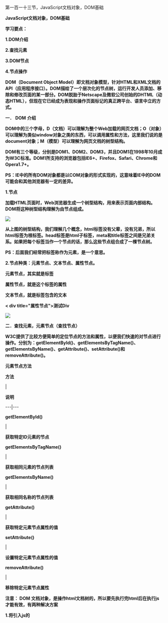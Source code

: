 第一百一十三节，JavaScript文档对象，DOM基础

**JavaScript文档对象，DOM基础**



**学习要点：**

**1.DOM介绍**

**2.查找元素**

**3.DOM节点**

**4.节点操作**



**DOM（Document Object
Model）即文档对象模型，针对HTML和XML文档的API（应用程序接口）。DOM描绘了一个层次化的节点树，运行开发人员添加、移除和修改页面的某一部分。DOM脱胎于Netscape及微软公司创始的DHTML（动态HTML），但现在它已经成为表现和操作页面标记的真正跨平台、语言中立的方式。**



**一．** **DOM** **介绍**

**DOM中的三个字母，D（文档）可以理解为整个Web加载的网页文档；O（对象）可以理解为类似window对象之类的东西，可以调用属性和方法，这里我们说的是document对象；M（模型）可以理解为网页文档的树型结构。**

**DOM有三个等级，分别是DOM1、DOM2、DOM3，并且DOM1在1998年10月成为W3C标准。DOM1所支持的浏览器包括IE6+、Firefox、Safari、Chrome和Opera1.7+。**

**PS：IE中的所有DOM对象都是以COM对象的形式实现的，这意味着IE中的DOM可能会和其他浏览器有一定的差异。**



**1.节点**

**加载HTML页面时，Web浏览器生成一个树型结构，用来表示页面内部结构。DOM将这种树型结构理解为由节点组成。**

**![](https://images2015.cnblogs.com/blog/955761/201611/955761-20161120124553982-835097192.png)**



**从上图的树型结构，我们理解几个概念，html标签没有父辈，没有兄弟，所以html标签为根标签。head标签是html子标签，meta和title标签之间是兄弟关系。如果把每个标签当作一个节点的话，那么这些节点组合成了一棵节点树。**

**PS：后面我们经常把标签称作为元素，是一个意思。**

**2.节点种类：元素节点、文本节点、属性节点。**

**元素节点，其实就是标签**

****属性节点，就是这个标签的属性****

******文本节点，就是标签包含的文本******

**< div title="属性节点">测试Div</div>**



![](https://images2015.cnblogs.com/blog/955761/201611/955761-20161120124856295-1429409381.png)

**二．查找元素，元素节点（查找节点）**

**W3C提供了比较方便简单的定位节点的方法和属性，以便我们快速的对节点进行操作。分别为：getElementById()、getElementsByTagName()、getElementsByName()、getAttribute()、setAttribute()和removeAttribute()。**



**元素节点方法**

**方法**

|

**说明**  
  
---|---  
  
**getElementById()**

|

**获取特定ID元素的节点**  
  
**getElementsByTagName()**

|

**获取相同元素的节点列表**  
  
**getElementsByName()**

|

**获取相同名称的节点列表**  
  
**getAttribute()**

|

**获取特定元素节点属性的值**  
  
**setAttribute()**

|

**设置特定元素节点属性的值**  
  
**removeAttribute()**

|

**移除特定元素节点属性**  
  
**注意： **DOM **文档对象，是操作html文档树的，所以要先执行完html后在执行js才能有效，有两种解决方案******

******1.将引入js的 <script>放到HTML最后面******

******2.使用window.onload事件，就是等待html执行完了在执行js代码******



**1.getElementById()方法，通过id获取对应的标签**

**getElementById()方法，接受一个参数：获取元素的ID值。如果找到相应的元素则返回该元素的HTMLDivElement对象，如果不存在，则返回null。**

    
    
    window.onload =  function(){ //window.onload事件，等待html执行完成后，执行匿名函数
        var asd = document.getElementById('box');            //获取id为box的元素节点
        alert(asd); //返回获取到的元素节点对象
    };

**PS：id表示一个元素节点的唯一性，不能同时给两个或以上的元素节点创建同一个命名的id。某些低版本的浏览器会无法识别getElementById()方法，比如IE5.0-，这时需要做一些判断，可以结合上章的浏览器检测来操作。**

**检测浏览器是否支持 **getElementById()方法****

    
    
     if (document.getElementById) {                //判断是否支持getElementById
    alert('当前浏览器支持getElementById');
    }

**元素节点属性**



**属性**

|

**说明**  
  
---|---  
  
**tagName**

|

**获取元素节点的标签名**  
  
**innerHTML**

|

**获取元素节点里的内容，非 W3C DOM规范**  
  


**tagName属性，元素节点对象属性，获取或设置元素节点的标签名**

    
    
    window.onload =  function(){ //window.onload事件，等待html执行完成后，执行匿名函数
        var asd = document.getElementById('box').tagName;    //getElementById元素节点对象属性，获取元素节点的标签名
        alert(asd); //返回获取元素节点的标签名
        //返回：DIV
    };

**innerHTML属性，元素节点对象属性，获取 **或设置** 元素节点里的内容，非W3C DOM规范**

    
    
    window.onload = function(){ //window.onload事件，等待html执行完成后，执行匿名函数
        var asd = document.getElementById('box').innerHTML;    //getElementById元素节点对象属性，获取元素节点里的内容，非W3C DOM规范
        alert(asd); //获取元素节点里的内容，非W3C DOM规范
        //测试Div
    };

**HTML 属性的属性**



**属性**

|

**说明**  
  
---|---  
  
**id**

|

**元素节点的 id名称**  
  
**title**

|

**元素节点的 title属性值**  
  
**style**

|

**CSS 内联样式属性值**  
  
**className**

|

**CSS 元素的类**  
  
**id，HTML属性的属性，获取或设置元素节点的id名称**

    
    
    window.onload =  function(){ //window.onload事件，等待html执行完成后，执行匿名函数
        var asd = document.getElementById('box').id;    //获取标签的id名称
        alert(asd); //元素节点的id名称
        //box
        var asd2 = document.getElementById('box').id = 'person';    //设置标签的id名称
        alert(asd2); //元素节点的id名称
    };

**title，HTML属性的属性，获取或设置元素节点的title属性值**

    
    
    window.onload =  function(){ //window.onload事件，等待html执行完成后，执行匿名函数
        var asd = document.getElementById('box').title;    //获取元素节点的title属性值
        alert(asd); //元素节点的title属性值
        //标题
        var asd2 = document.getElementById('box').title = '修改标题';    //设置元素节点的title属性值
        alert(asd2); //元素节点的title属性值
        //修改标题
    };

**style，HTML属性的属性，获取或设置CSS内联样式属性值  **

    
    
    window.onload = function(){ //window.onload事件，等待html执行完成后，执行匿名函数
        var asd = document.getElementById('box').style;    //获取CSSStyleDeclaration对象
        alert(asd); //获取CSSStyleDeclaration对象
        //[object CSS2Properties]
        var asd2 = document.getElementById('box').style.color;    //获取style对象中color的值
        alert(asd2); //获取style对象中color的值
        //rgb(245, 42, 45)
        var asd3 = document.getElementById('box').style.color = 'red';    //设置style对象中color的值
        alert(asd3);//获取style对象中color的值
    };

**className，HTML属性的属性，获取或设置CSS元素的类 **class属性值****

    
    
    window.onload =  function(){ //window.onload事件，等待html执行完成后，执行匿名函数
        var asd = document.getElementById('box').className;    //获取CSS元素的类class属性值
        alert(asd); //获取CSS元素的类class属性值
        //vdy
        var asd2 = document.getElementById('box').className = 'jhh'; //设置CSS元素的类class属性值
        alert(asd2); //获取CSS元素的类class属性值
        //jhh
    };

**获取自定义标签属性的值，非IE不支持【不推荐】**

    
    
    window.onload =  function(){ //window.onload事件，等待html执行完成后，执行匿名函数
        alert(document.getElementById('box').bbb);        //获取自定义属性的值，非IE不支持
    };



**2.getElementsByTagName()方法，通过标签名称获取对应的标签**

**getElementsByTagName()方法将返回一个对象数组HTMLCollection(NodeList)，这个数组保存着所有相同元素名的节点列表。有参参数是要获取的标签名称，参数*表示获取所有标签**

    
    
    window.onload =  function(){ //window.onload事件，等待html执行完成后，执行匿名函数
        var sdf = document.getElementsByTagName('*');            //获取所有元素
        alert(sdf);  //打印获取到的标签对象数组
        //[object HTMLCollection]
    };

**length，判断获取到的标签对象数组长度，就是有多少个标签**

    
    
    window.onload =  function(){ //window.onload事件，等待html执行完成后，执行匿名函数
        var sdf = document.getElementsByTagName('li').length;            //获取页面里的所有li标签，length判断长度
        alert(sdf);  //打印获取到的标签对象数组的长度
        //4，说明获取到4个标签
    };

**  利用数组索引下标，获取标签数组对象里指定的标签**

    
    
    window.onload = function(){ //window.onload事件，等待html执行完成后，执行匿名函数
        var sdf = document.getElementsByTagName('li')[0];    //利用数组索引下标，获取标签数组对象里指定的标签
        alert(sdf.tagName);  //打印获取到的所有li标签里的第一个标签名称
    };

**item()，获取标签数组对象里指定的下标的标签,参数下标数**

    
    
    window.onload =  function(){ //window.onload事件，等待html执行完成后，执行匿名函数
        var sdf = document.getElementsByTagName('li').item(0);    //item()，获取标签数组对象里指定的下标的标签,参数下标数
        alert(sdf.tagName);  //打印获取到的所有li标签里的第一个标签名称
    };

**  注意：getElementsByTagName()方法的其他属性与getElementById()方法相同**

**PS：不管是getElementById还是getElementsByTagName，在传递参数的时候，并不是所有浏览器都必须区分大小写，为了防止不必要的错误和麻烦，我们必须坚持养成区分大小写的习惯。**



**3.getElementsByName()方法，通过标签的name属性值获取节点，一般用于获取表单**

**getElementsByName()方法可以获取相同名称(name)的元素，返回一个对象数组HTMLCollection(NodeList)。参数
**name属性的值****

    
    
    window.onload =  function(){ //window.onload事件，等待html执行完成后，执行匿名函数
        var sdf = document.getElementsByName('bd');    //通过标签的name属性值获取节点
        alert(sdf);  //打印获取到的name值为bd标签返回数组
        //[object NodeList]
    };

**获取指定标签里的属性值**

    
    
    window.onload =  function(){ //window.onload事件，等待html执行完成后，执行匿名函数
        var sdf = document.getElementsByName('bd')[0];    //通过标签的name属性值获取节点,通过索引获取第一个标签
        alert(sdf.value);  //打印获取到的标签的value值
        //默认
    };

**  注意： **getElementsByName()** 方法的其他属性与getElementById()方法相同**

**PS：对于并不是HTML合法的属性，那么在JS获取的兼容性上也会存在差异，IE浏览器支持本身合法的name属性，而不合法的就会出现不兼容的问题。**



**4.getAttribute()方法，获取元素中某个属性的值，首先要获取到节点后，在用 **getAttribute()方法【不推荐】****

**getAttribute()方法将获取元素中某个属性的值。它和直接使用.属性获取属性值的方法有一定区别。参数要获取的属性名称**

    
    
    window.onload =  function(){ //window.onload事件，等待html执行完成后，执行匿名函数
        var sdf = document.getElementById('asd').getAttribute('style');    //先通过ID获取到标签节点，然后通过getAttribute()方法获取属性
        alert(sdf);  //打印获取到的标签属性值
        //color: #ff2217
    };
    
    
    document.getElementById('box').getAttribute('id');//获取元素的id值
    document.getElementById('box').id;            //获取元素的id值
    
    document.getElementById('box').getAttribute('mydiv');//获取元素的自定义属性值
    document.getElementById('box').mydiv        //获取元素的自定义属性值，非IE不支持
    
    document.getElementById('box').getAttribute('class');//获取元素的class值，IE不支持
    document.getElementById('box').getAttribute('className');//非IE不支持

**PS：HTML通用属性style和onclick，IE7更低的版本style返回一个对象，onclick返回一个函数式。虽然IE8已经修复这个bug，但为了更好的兼容，开发人员只有尽可能避免使用getAttribute()访问HTML属性了，或者碰到特殊的属性获取做特殊的兼容处理**



**5.setAttribute()方法，设置或者修改标签的属性和属性值，首先要获取到标签的节点在用 **setAttribute()方法****

**setAttribute()方法将设置元素中某个属性和值。它需要接受两个参数：属性名和值。如果属性本身已存在，那么就会被覆盖。**

    
    
    window.onload =  function(){ //window.onload事件，等待html执行完成后，执行匿名函数
        var sdf = document.getElementById('asd').setAttribute('style','color:red'); //给获取到的标签添加一个style
        //此时可以看到标签已经加上了属性，标签里的文字已经是红颜色了
        var sdf2 = document.getElementById('asd').setAttribute('style','color:#216CDE'); //给获取到的标签style属性修改值
        //此时可以看到标签的style属性值已经被修改了
    };

**PS：在IE7及更低的版本中，使用setAttribute()方法设置class和style属性是没有效果的，虽然IE8解决了这个bug，但还是不建议使用。**



**6.removeAttribute()方法，移除标签指定的属性， **首先要获取到标签的节点在用 **removeAttribute()******

**removeAttribute()可以移除HTML属性。参数要移除的属性名称**

    
    
    window.onload =  function(){ //window.onload事件，等待html执行完成后，执行匿名函数
        var sdf = document.getElementById('asd').setAttribute('style','color:red'); //给获取到的标签添加一个style
        //此时可以看到标签已经加上了属性，标签里的文字已经是红颜色了
        var sdf2 = document.getElementById('asd').removeAttribute('style'); //移除标签指定的属性
        //此时可以看到标签的style属性已经被移除了
    };

**PS：IE6及更低版本不支持removeAttribute()方法。**



**三．** **DOM** **节点属性（遍历节点）**

**1.node节点属性**

****node节点属性，只能获取当前节点的信息，并且要先获取到节点，在用属性， 下面 **childNodes属性有详细用到
**nodeName、nodeType和nodeValue。属性********

**节点可以分为元素节点、属性节点和文本节点，而这些节点又有三个非常有用的属性，分别为：nodeName、nodeType和nodeValue。**

**nodeName节点属性，获取或设置节点元素标签名称，和tagName等价，首先要获取到节点，在使用属性**

    
    
    window.onload =  function(){ //window.onload事件，等待html执行完成后，执行匿名函数
        var sdf = document.getElementById('asd').nodeName; //nodeName节点属性，获取节点元素标签名称，和tagName等价
        alert(sdf); //打印出节点的标签名称
        //DIV
    };

**nodeType节点属性，获取节点元素的类型值，元素节点返回1，属性节点返回2，文本节点返回3，首先要获取到节点，在使用属性**

    
    
    window.onload =  function(){ //window.onload事件，等待html执行完成后，执行匿名函数
        var sdf = document.getElementById('asd').nodeType; //nodeType节点属性，获取节点元素的类型值，元素节点返回1，属性节点返回2，文本节点返回3，首先要获取到节点，在使用属性
        alert(sdf); //节点元素的类型值
        //1,说明是元素节点
    };

**nodeValue节点属性，获取 **或设置** 文本节点的文本，元素节点null本身没有类容，首先要获取到节点，在使用属性**

    
    
    window.onload = function(){ //window.onload事件，等待html执行完成后，执行匿名函数
        var sdf = document.getElementById('asd').nodeValue; //nodeValue节点属性，获取节点类容，元素节点本身没有类容，首先要获取到节点，在使用属性
        alert(sdf); //节点类容
        //null,说明元素节点本身没有类容，因为node属性只能获取当前节点
    };



**2.层次节点属性**

**节点的层次结构可以划分为：父节点与子节点、兄弟节点这两种。当我们获取其中一个元素节点的时候，就可以使用层次节点属性来获取它相关层次的节点。**

**层次节点属性**

**属性**

|

**说明**  
  
---|---  
  
**childNodes**

|

**获取当前元素节点的所有子节点**  
  
**firstChild**

|

**获取当前元素节点的第一个子节点**  
  
**lastChild**

|

**获取当前元素节点的最后一个子节点**  
  
**ownerDocument**

|

**获取该节点的文档根节点，相当与document**  
  
**parentNode**

|

**获取当前节点的父节点**  
  
**previousSibling**

|

**获取当前节点的前一个同级节点**  
  
**nextSibling**

|

**获取当前节点的后一个同级节点**  
  
**attributes**

|

**获取当前元素节点的所有属性节点集合**  
  
**1.childNodes属性，获取元素和文本节点**

**childNodes属性可以获取某一个元素节点的所有子节点，这些子节点包含元素子节点和文本子节点。首先要获取到元素节点在使用属性，**
**返回包含子节点和文本节点的数组**

    
    
     //<div id="asd">测试<b>这一段</b>文本</div>  
      
    
    window.onload = function(){ //window.onload事件，等待html执行完成后，执行匿名函数
        var sdf = document.getElementById('asd').childNodes; //childNodes属性可以获取某一个元素节点的所有子节点，这些子节点包含元素子节点和文本子节点
        alert(sdf); //返回包含子节点和文本节点的数组
        //[object NodeList]
        alert(sdf.length) //查看数组长度
        //3，说明有3个包含子节点和文本节点
        alert(sdf[0]); //通过索引下标来获取第一个元素
        //[object Text]，第一个是文本节点
    };

**使用childNodes[n]返回子节点对象的时候，有可能返回的是元素子节点，比如
HTMLElement；也有可能返回的是文本子节点，比如Text。元素子节点可以使用nodeName或者tagName获取标签名称，而文本子节点可以使用nodeValue获取文本。**

    
    
     //<div id="asd">测试<b>这一段</b>文本</div>  
      
    
    window.onload = function(){ //window.onload事件，等待html执行完成后，执行匿名函数
        var sdf = document.getElementById('asd').childNodes; //childNodes属性可以获取某一个元素节点的所有子节点，这些子节点包含元素子节点和文本子节点
        alert(sdf); //返回包含子节点和文本节点的数组
    
        //通过循环加判断，得到包含子节点和文本节点数组里的子节点标签名称，和文本节点的文本类容
        for (var i = 0 ; i < sdf.length; i ++){  //根据数组的长度来循环次数
            if (sdf[i].nodeType == 1){  //通过数组下标得到节点元素，nodeType查看节点元素的类型值，
                //如果类型值返回1说明是元素节点，也就是标签
                alert('元素节点：' + sdf[i].nodeName);  //元素节点nodeName打印出标签名称
            }else if(sdf[i].nodeType == 3){  //通过数组下标得到节点元素，nodeType查看节点元素的类型值，
                //如果类型值返回3说明是文本节点，也就文本类容
                alert('文本节点：' + sdf[i].nodeValue);  //元素节点nodeName打印出标签名称
            }
    
        }
    
    };

****innerHTML和nodeValue两个区别****

**PS：在获取到文本节点的时候，是无法使用innerHTML这个属性输出文本内容的。这个非标准的属性必须在获取元素节点的时候，才能输出里面包含的文本。**

**PS：innerHTML和nodeValue第一个区别，就是取值的。那么第二个区别就是赋值的时候，nodeValue会把包含在文本里的HTML转义成特殊字符，从而达到形成单纯文本的效果。**

    
    
    box.childNodes[0].nodeValue = '<strong>abc</strong>'; //结果为：<strong>abc</strong>
        box.innerHTML = '<strong>abc</strong>';        //结果为：abc



**2.firstChild和lastChild属性**

**firstChild用于获取当前元素节点的第一个子节点，相当于childNodes[0]；**

    
    
     //<div id="asd">测试<b>这一段</b>文本</div>
    window.onload = function() { //window.onload事件，等待html执行完成后，执行匿名函数
        var sdf = document.getElementById('asd').firstChild; //firstChild用于获取当前元素节点的第一个子节点，相当于childNodes[0]；
        alert(sdf); //打印出第一个文本子节点的对象
        //[object Text]
        alert(sdf.nodeValue);//打印出第一个文本子节点的文本类容  
        //测试  
    
    };

**lastChild用于获取当前元素节点的最后一个子节点，**

    
    
     //<div id="asd">测试<b>这一段</b>文本</div>
    window.onload = function() { //window.onload事件，等待html执行完成后，执行匿名函数
        var sdf = document.getElementById('asd').lastChild; //lastChild用于获取当前元素节点的最后一个子节点，
        alert(sdf); //打印出最后一个文本子节点的对象
        //[object Text]
        alert(sdf.nodeValue);//打印出最后一个文本子节点的文本类容
        //文本
    };



**3.ownerDocument属性**

**ownerDocument属性返回该节点的文档对象根节点，返回的对象相当于document。**

    
    
     //<div id="asd">测试<b>这一段</b>文本</div>
    window.onload = function() { //window.onload事件，等待html执行完成后，执行匿名函数
        var sdf = document.getElementById('asd').ownerDocument; //ownerDocument属性返回该节点的文档对象根节点，返回的对象相当于document。
        alert(sdf); //打印文档对象根节点
        //[object HTMLDocument]
    };



**4.parentNode、previousSibling、nextSibling属性**

**parentNode属性返回该节点的父节点，**

    
    
     //<div id="asd">测试<b>这一段</b>文本</div>
    window.onload = function() { //window.onload事件，等待html执行完成后，执行匿名函数
        var sdf = document.getElementById('asd').parentNode; //parentNode属性返回该节点的父节点，
        alert(sdf); //打印该节点的父节点
        //[object HTMLBodyElement]
    };

**previousSibling属性返回该节点的前一个同级节点， **就是当前节点同级的上一个节点****

    
    
     //<div id="asd">测试<b>这一段</b>文本</div>
    window.onload = function() { //window.onload事件，等待html执行完成后，执行匿名函数
        var sdf = document.getElementById('asd').childNodes[2]; //获取当前节点里的第3个子节点包含文本节点
        alert(sdf); //打印当前节点
        //[object Text] 说明是文本节点
        alert(sdf.nodeValue); //打印当前文本节点的文本
        //文本
        alert(sdf.previousSibling); //previousSibling属性返回该节点的前一个同级节点，就是当前节点同级的上一个节点
        //[object HTMLElement] 说明是标签节点
        alert(sdf.previousSibling.nodeName); //打印当前节点的标签
        //B
    };

**nextSibling属性返回该节点的后一个同级节点。就是当前节点同级的下一个节点**

    
    
     //<div id="asd">测试<b>这一段</b>文本</div>
    window.onload = function() { //window.onload事件，等待html执行完成后，执行匿名函数
        var sdf = document.getElementById('asd').childNodes[0]; //获取当前节点里的第一个子节点包含文本节点
        alert(sdf); //打印第一个子节点，是一个文本节点，就是（测试）
        //[object Text]
        alert(sdf.nextSibling); //nextSibling属性返回该节点的后一个同级节点。就是当前节点同级的下一个节点
        //[object HTMLElement] //说明是一个元素节点
        alert(sdf.nextSibling.nodeName);//获取当前节点的标签名称
        //b ,就是b标签
        
    };



**5.attributes属性，获取元素标签属性节点**

**attributes属性返回该节点的属性节点集合。首先获取到元素节点后在用这个属性**

    
    
     //<div id="asd" title="标题" style="color: #ff2217">测试这一段文本</div>
    window.onload = function() { //window.onload事件，等待html执行完成后，执行匿名函数
        var sdf = document.getElementById('asd').attributes; //attributes属性返回该节点的属性节点集合。首先获取到元素节点后在用这个属性
        alert(sdf); //打印当前标签节点的标签属性集合
    };

**length查看当前标签节点的标签属性集合长度**

    
    
     //<div id="asd" title="标题" style="color: #ff2217">测试这一段文本</div>
    window.onload = function() { //window.onload事件，等待html执行完成后，执行匿名函数
        var sdf = document.getElementById('asd').attributes; //attributes属性返回该节点的属性节点集合。首先获取到元素节点后在用这个属性
        alert(sdf); //打印当前标签节点的标签属性集合
        alert(sdf.length); //length查看当前标签节点的标签属性集合长度
        //3,说明当前标签有3个标签属性
    };

**通过索引来获取标签节点的标签属性集合里的指定标签属性对象**

    
    
    window.onload =  function() { //window.onload事件，等待html执行完成后，执行匿名函数
        var sdf = document.getElementById('asd').attributes; //attributes属性返回该节点的属性节点集合。首先获取到元素节点后在用这个属性
        alert(sdf[0]); //通过索引来获取标签节点的标签属性集合里的指定标签属性
        //[object Attr] 标签属性对象
    };

**nodeType查看当前节点的类型，1元素类型，2属性类型，3文本类型**

    
    
     //<div id="asd" title="标题" style="color: #ff2217">测试这一段文本</div>
    window.onload = function() { //window.onload事件，等待html执行完成后，执行匿名函数
        var sdf = document.getElementById('asd').attributes[0]; //attributes属性返回该节点的属性节点集合。首先获取到元素节点后在用这个属性,用索引获取第一个标签属性
        alert(sdf.nodeType); //nodeType查看当前节点的类型，1元素类型，2属性类型，3文本类型
        //2,说明是属性类型
    };

**nodeValue获取标签属性的值，首先要获取到标签属性节点后在使用**

    
    
     //<div id="asd" title="标题" style="color: #ff2217">测试这一段文本</div>
    window.onload = function() { //window.onload事件，等待html执行完成后，执行匿名函数
        var sdf = document.getElementById('asd').attributes[0]; //attributes属性返回该节点的属性节点集合。首先获取到元素节点后在用这个属性,用索引获取第一个标签属性
        alert(sdf.nodeValue); //nodeValue获取标签属性的值，首先要获取到标签属性节点后在使用
        //asd,第一个属性的值为asd
    };

**nodeName获取标签属性的名称，首先要获取到标签属性节点后在使用**

    
    
     //<div id="asd" title="标题" style="color: #ff2217">测试这一段文本</div>
    window.onload = function() { //window.onload事件，等待html执行完成后，执行匿名函数
        var sdf = document.getElementById('asd').attributes; //attributes属性返回该节点的属性节点集合。首先获取到元素节点后在用这个属性,
        alert(sdf[0].nodeName); //nodeName获取标签属性的名称，首先要获取到标签属性节点后在使用
        //id
    };

**通过属性名称获取属性值，首先要获取到标签属性节点集合**

    
    
     //<div id="asd" title="标题" style="color: #ff2217">测试这一段文本</div>
    window.onload = function() { //window.onload事件，等待html执行完成后，执行匿名函数
        var sdf = document.getElementById('asd').attributes; //attributes属性返回该节点的属性节点集合。首先获取到元素节点后在用这个属性,
        alert(sdf['id'].nodeValue); //通过属性名称获取属性值，首先要获取到标签属性节点集合
    };
    //asd

**循环打印出标签的所有属性和属性值**

    
    
     //<div id="asd" title="标题" style="color: #ff2217">测试这一段文本</div>
    window.onload = function() { //window.onload事件，等待html执行完成后，执行匿名函数
        var sdf = document.getElementById('asd').attributes; //attributes属性返回该节点的属性节点集合。首先获取到元素节点后在用这个属性,
    
        for (var i = 0; i < sdf.length; i ++){  //根据属性集合的长度循环次数
            if(sdf[i].nodeType === 2){  //通过下标获取属性集合数据，判断返回类型，如果返回时2说明是标签属性类型
                alert('属性：' + sdf[i].nodeName + ':' + sdf[i].nodeValue); //打印出标签属性的属性名称和属性值
            }
        }
    };
    
    //属性：id:asd
    //属性：title:标题
    //属性：style:color: #ff2217



**6.忽略空白文本节点，在获取子元素时遇到空白文本节点**

    
    
     // <div id="asd" title="标题" style="color: #ff2217">
    //     <p>测试1</p>
    //     <p>测试1</p>
    //     <p>测试1</p>
    // </div>
    window.onload = function() { //window.onload事件，等待html执行完成后，执行匿名函数
        var sdf = document.getElementById('asd').childNodes; //childNodes属性可以获取某一个元素节点的所有子节点，这些子节点包含元素子节点和文本子节点，返回包含子节点和文本节点的数组
        alert(sdf.length); //查看子节点包含文本节点集合的长度
        //火狐浏览器返回7
        //IE返回3
        //说明浏览器解析方式不同，IE解释忽略了p标签前的空白，火狐将p标签前的空白算成空白文本了
    };

**PS：在非IE中，标准的DOM具有识别空白文本节点的功能，所以在火狐浏览器是7个，而IE自动忽略了，如果要保持一致的子元素节点，需要手工忽略掉它。**

**忽略空白字符**

    
    
     // <div id="asd" title="标题" style="color: #ff2217">
    //     <p>测试1</p>
    //     <p>测试1</p>
    //     <p>测试1</p>
    // </div>
    window.onload = function() { //window.onload事件，等待html执行完成后，执行匿名函数
        var sdf = document.getElementById('asd').childNodes; //childNodes属性可以获取某一个元素节点的所有子节点，这些子节点包含元素子节点和文本子节点，返回包含子节点和文本节点的数组
        alert(hul(sdf).length); //将子节点集合当做参数传入忽略空白函数，得到返回值后在检测长度
        //所有浏览器返回3，说明都忽略了空白文本节点
    };
    
    //创建忽略空白字符函数
    function hul(jh) {
        var ret = [];                                      //空数组，保存不是空白文本节点的节点
        for (var i = 0; i < jh.length; i ++){              //根据子节点集合长度循环次数
            //判断如果循环到的子节点类型是文本节点类型，并且子节点文本类容是空白类容
            if(jh[i].nodeType === 3 && /^\s+$/.test(jh[i].nodeValue)){
                continue;              //退出当前循环，继续后面的循环
            }else {                   //上来条件不成立，说明不是空白文本节点
                ret.push(jh[i]);      //将节点添加到数组
            }
        }
        return ret; //返回数组
    }

**PS：上面的方法，采用的忽略空白文件节点的方法，把得到元素节点累加到数组里返回。那么还有一种做法是，直接删除空白节点即可。**

**  移除空文本节点**

**removeChild()删除一个节点里的指定子节点,参数要删除的子节点在节点集合里的下标，先要获取到要删除的子节点的父节点后，在父节点使用这个方法删除里面的子节点**

    
    
     // <div id="asd" title="标题" style="color: #ff2217">
    //     <p>测试1</p>
    //     <p>测试1</p>
    //     <p>测试1</p>
    // </div>  
      
    
    window.onload = function() { //window.onload事件，等待html执行完成后，执行匿名函数
        var sdf = document.getElementById('asd').childNodes; //childNodes属性可以获取某一个元素节点的所有子节点，这些子节点包含元素子节点和文本子节点，返回包含子节点和文本节点的数组
        alert(hul(sdf).length); //将子节点集合当做参数传入忽略空白函数，得到返回值后在检测长度
        //所有浏览器返回3，说明都删除了空白文本节点
    };
    
    //创建删除空文本节点符函数
    function hul(jh) {
        for (var i = 0; i < jh.length; i ++){              //根据子节点集合长度循环次数
            //判断如果循环到的子节点类型是文本节点类型，并且子节点文本类容是空白类容
            if(jh[i].nodeType === 3 && /^\s+$/.test(jh[i].nodeValue)){
                //得到空白节点之后从当前节点，获取到父节点上，在父节点删除子节点
                jh[i].parentNode.removeChild(jh[i]);
            }
        }
        return jh; //最后返回删除后的节点集合
    }

**如果firstChild、lastChild、previousSibling和nextSibling在获取节点的过程中遇到空白节点，我们该怎么处理掉呢？**

**firstChild(获取当前元素节点的第一个子节点)、lastChild(获取当前元素节点的最后一个子节点)、previousSibling(当前节点同级的上一个节点)和nextSibling(就是当前节点同级的下一个节点)**

    
    
     // <div id="asd" title="标题" style="color: #ff2217">
    //     <p>测试1</p>
    //     <p>测试1</p>
    //     <p>测试1</p>
    // </div>
    window.onload = function() { //window.onload事件，等待html执行完成后，执行匿名函数
        var sdf = document.getElementById('asd'); //获取当前ID的节点
        alert(hul(sdf).firstChild.nodeName); //将当前节点当做参数传给删除空文本节点函数，最后获取第一个子节点的标签名称
        //p,可以看到已经删除空白文本子节点
    
    };
    
    //创建删除空文本节点函数
    function hul(jh) {
        for (var i = 0; i < jh.childNodes.length; i ++){              //根据子节点集合长度循环次数
            //判断如果循环到的子节点类型是文本节点类型，并且子节点文本类容是空白类容
            if(jh.childNodes[i].nodeType === 3 && /^\s+$/.test(jh.childNodes[i].nodeValue)){
                //得到空白节点之后从当前节点，获取到父节点上，在父节点删除子节点
                jh.childNodes[i].parentNode.removeChild(jh.childNodes[i]);
            }
        }
        return jh; //最后返回删除后的节点集合
    }



**四．** **节点操作，（操作节点）**

**DOM不单单可以查找节点，也可以创建节点、复制节点、插入节点、删除节点和替换节点。**



**节点操作方法**

**方法**

|

**说明**  
  
---|---  
  
**write()**

|

**这个方法可以把任意字符串插入到文档中**  
  
**createElement()**

|

**创建一个元素节点**  
  
**appendChild()**

|

**将新节点追加到子节点列表的末尾**  
  
**createTextNode()**

|

**创建一个文件节点**  
  
**insertBefore()**

|

**将新节点插入在前面**  
  
**repalceChild()**

|

**将新节点替换旧节点**  
  
**cloneNode()**

|

**复制节点**  
  
**removeChild()**

|

**移除节点**  
  


**1.write()方法**

**write()方法可以把任意字符串插入到文档中去。插入文本或者标签低版本浏览器会覆盖原有的html内容，不推荐使用**

    
    
    document.write('<p>这是一段文本</p>');  //向浏览器插入一条p标签



**2.createElement()方法**

**createElement()方法可以创建一个元素节点。参数要创建的元素标签名称，只是创建了元素节点，并没有写入文档，只是驻留在内存中**

    
    
    document.createElement('p');         //创建一个元素节点

**ps:一般要先获取到父节点，后在createElement()方法创建元素节点，在结合appendChild()方法添加**



**3. appendChild()方法**

**appendChild()方法将一个新节点添加到某个节点的子节点列表的末尾上。** **参数** **createElement()方法**
**创建的节点，首先要获取到要添加节点的父节点**

**使用方式：**

**父节点. **appendChild(创建的新节点变量);****

****如：asd.appendChild(ys);****



    
    
    // <div id="box" title="标题">
    //     <p>测试1</p>
    //     <p>测试1</p>
    //     <p>测试1</p>
    // </div>
    window.onload = function() { //window.onload事件，等待html执行完成后，执行匿名函数
        var asd = document.getElementById('box');  //获取id为box的元素节点
        var ys = document.createElement('p');      //创建一个新元素节点<p>
        asd.appendChild(ys);                       //把新元素节点<p>添加到当前节点的子节点末尾
    };
    
    // <div id="box" title="标题">
    //     <p>测试1</p>
    //     <p>测试1</p>
    //     <p>测试1</p>
    //     <p></p>
    // </div>



**4.createTextNode()方法**

**createTextNode()方法创建一个文本节点。 **并没有写入文档，只是驻留在内存中，参数文本节点文本****

    
    
     // <div id="box" title="标题">
    //     <p>测试1</p>
    //     <p>测试1</p>
    //     <p>测试1</p>
    // </div>
    window.onload = function() { //window.onload事件，等待html执行完成后，执行匿名函数
        var asd = document.getElementById('box');  //获取id为box的元素节点
        var ys = document.createTextNode('添加文本');      //reateTextNode()方法创建一个文本节点。并没有写入文档，只是驻留在内存中，
        asd.appendChild(ys);                       //把新文本节点添加到当前节点的子节点末尾
    };
    
    // <div id="box" title="标题">
    //     <p>测试1</p>
    //     <p>测试1</p>
    //     <p>测试1</p>
    //     添加文本
    // </div>

**将文本节点添加到元素节点里**

    
    
     // <div id="box" title="标题">
    //     <p>测试1</p>
    //     <p>测试1</p>
    //     <p>测试1</p>
    // </div>
    window.onload = function() { //window.onload事件，等待html执行完成后，执行匿名函数
        var asd = document.getElementById('box');  //获取id为box的元素节点
        var ys = document.createElement('p');      //创建一个新元素节点<p>
        asd.appendChild(ys); //将新元素节点添加到当前节点的子节点末尾
    
        var text = document.createTextNode('测试2');      //reateTextNode()方法创建一个文本节点。并没有写入文档，只是驻留在内存中，
        ys.appendChild(text);                       //把新文本节点添加到新创建元素节点里
    };
    
    // <div id="box" title="标题">
    //     <p>测试1</p>
    //     <p>测试1</p>
    //     <p>测试1</p>
    //     <p>测试2</p>
    // </div>



**5.insertBefore()方法**

**insertBefore()方法可以把节点创建到指定节点的前面。第一个参数是要创建的标签名称，第二个参数是要在它之前创建节点的目标节点变量，首先获取到目标节点通过目标节点获取到父节点后在使用
**insertBefore()****

**使用方式：**

**目标节点变量.父节点. **insertBefore(创建节点变量,目标节点)****

**如：asd.parentNode.insertBefore(ys,asd);**

    
    
     // <body>
    // <div id="box" title="标题">测试</div>
    // </body>
    window.onload = function() { //window.onload事件，等待html执行完成后，执行匿名函数
        var asd = document.getElementById('box');  //获取id为box的元素节点
        var ys = document.createElement('p');      //创建一个新元素节点<p>
        asd.parentNode.insertBefore(ys,asd);       //insertBefore()方法可以把节点创建到指定节点的前面
    };
    // <body>
    //     <p></p>
    //     <div id="box" title="标题"></div>
    // </body>

**PS：insertBefore()方法可以给当前元素的前面创建一个节点，但却没有提供给当前元素的后面创建一个节点。那么，我们可以用已有的知识创建一个insertAfter()函数。**

**自定义给当前元素的后面创建一个节点**

    
    
     // <body>
    // <div id="box" title="标题">测试</div>
    // </body>
    window.onload = function() { //window.onload事件，等待html执行完成后，执行匿名函数
        var asd = document.getElementById('box');  //获取id为box的元素节点
        var ys = document.createElement('p');      //创建一个新元素节点<p>
        insertAfter(ys,asd); //调用自定义给当前元素的后面创建一个节点
    };
    
    function insertAfter(chjian,mubao) { //自定义一个函数，给当前元素的后面创建一个节点，给目标节点后面添加一个节点，接收两个参数，第一个创建节点变量，第二个目标节点
        //得到父节点,通过目标节点找到目标节点的父节点
        var parent = mubao.parentNode;
        //判断，父节点里最后一个子节点如果等于，目标节点
        if (parent.lastChild === mubao) {
            //就在父节点的，子节点末尾添加一个新节点
            parent.appendChild(chjian);
        }else {
            //否则,在父节点上向指定子节点的前面添加一个新节点,mubao.nextSibling,目标节点是当前节点同级的下一个节点，就把指针指向了当前节点后面
            parent.insertBefore(chjian, mubao.nextSibling);
        }
    
    }
    // <body>
    //     <div id="box" title="标题"></div>
    //     <p></p>
    // </body>

** **

**createElement在创建一般元素节点的时候，浏览器的兼容性都还比较好。但在几个特殊标签上，比如iframe、input中的radio和checkbox、button元素中，可能会在IE6,7以下的浏览器存在一些不兼容。**

    
    
     // <body>
    // <div id="box" title="标题">测试</div>
    // </body>
    window.onload = function() { //window.onload事件，等待html执行完成后，执行匿名函数
        var input = null; //创建一个空对象
        //用浏览器检测browserdetect.js，判断如果是ie浏览器，并且版本小于或者等于7
        if (BrowserDetect.browser == 'Internet Explorer' && BrowserDetect.version <= 7) {
            //判断IE6,7，使用字符串的方式
            input = document.createElement("<input type=\"radio\" name=\"sex\">");  //创建一个元素节点，值包含元素属性
        } else {
            //标准浏览器，使用标准方式
            input = document.createElement('input');  //创建一个新元素节点
            input.setAttribute('type', 'radio');  //设置一个新元素节点的属性和属性值
            input.setAttribute('name', 'sex');    //设置一个新元素节点的属性和属性值
        }
        //通过标签名称获取到body，将创建的新节添加到子节点列表的末尾
        document.getElementsByTagName('body')[0].appendChild(input);
    };
    
    // <body>
    //     <div id="box" title="标题"></div>
    //     <input name="sex" type="radio">
    // </body>



**6.repalceChild()方法**

**replaceChild()方法可以把节点替换成指定的节点。参数第一个是创建节点的变量，第二个是目标节点，注意：替换节点会覆盖节点里的文本**

**使用方式：**

**目标节点.父节点. **replaceChild( **创建节点的变量, **目标节点**** )****

    
    
    //<div id="box" title="标题"></div>
    window.onload = function() { //window.onload事件，等待html执行完成后，执行匿名函数
        var asf = document.getElementById('box'); //通过ID获取到目标节点
        var chj = document.createElement('p');  //创建一个新元素节点
        //通过目标节点，找到父节点，然后替换节点，参数第一个是创建节点变量，第二个是目标节点变量
        asf.parentNode.replaceChild(chj,asf);  //replaceChild()方法可以把节点替换成指定的节点。
    };
    // <body>
    //     <p></p>
    // </body>



**7.cloneNode()方法**

**cloneNode()方法可以把子节点复制出来。也就是克隆子节点，参数** **true表示复制元素节点包含元素节点里的文本，**
**false表示只复制元素节点不包含元素节点里的文本**

**使用方式：**

**目标节点的父节点.获取到目标节点. **cloneNode(**** **true** ** **)****

****复制节点后可以赋值给一个变量，然后添加到一个节点****

    
    
     // <div id="box" title="标题">
    //     <p>测试1</p>
    //     <p>测试2</p>
    // </div>
    window.onload = function() { //window.onload事件，等待html执行完成后，执行匿名函数
        var asf = document.getElementById('box'); //通过ID获取到目标节点的父节点,我们要复制这个节点里的子节点
        //将父节点传入hul函数去除里面的空白文本子节点，然后获取到第一个子节点,cloneNode(true)复制节点
        var fzh = hul(asf).firstChild.cloneNode(true);
        //在父节点上，将复制的子节点，添加到子节点列表末尾
        asf.appendChild(fzh);        //添加到子节点列表末尾
    
    };
    
    //创建删除空文本节点函数
    function hul(jh) {
        for (var i = 0; i < jh.childNodes.length; i ++){              //根据子节点集合长度循环次数
            //判断如果循环到的子节点类型是文本节点类型，并且子节点文本类容是空白类容
            if(jh.childNodes[i].nodeType === 3 && /^\s+$/.test(jh.childNodes[i].nodeValue)){
                //得到空白节点之后从当前节点，获取到父节点上，在父节点删除子节点
                jh.childNodes[i].parentNode.removeChild(jh.childNodes[i]);
            }
        }
        return jh; //最后返回删除后的节点集合
    }
    //可以看到已经把第一个子节点复制添加到了子节点列表的末尾
    // <div id="box" title="标题">
    //     <p>测试1</p>
    //     <p>测试2</p>
    //     <p>测试1</p>
    // </div>



**8.removeChild()方法**

**removeChild()删除指定节点，参数是要删除的目标节点**

**使用方式：**

**目标节点的父节点. **removeChild(目标节点)****

    
    
     // <div id="box" title="标题">
    //     <p>测试1</p>
    //     <p>测试2</p>
    // </div>
    window.onload = function() { //window.onload事件，等待html执行完成后，执行匿名函数
        var asf = document.getElementById('box'); //通过ID获取到目标节点的父节点,我们要删除第一个子节点
        //将父节点传入函数删除里面的空白文本子节点，然后在父节点删除目标节，参数是目标节点
        hul(asf).removeChild(asf.firstChild);
    };
    
    //创建删除空文本节点函数
    function hul(jh) {
        for (var i = 0; i < jh.childNodes.length; i ++){              //根据子节点集合长度循环次数
            //判断如果循环到的子节点类型是文本节点类型，并且子节点文本类容是空白类容
            if(jh.childNodes[i].nodeType === 3 && /^\s+$/.test(jh.childNodes[i].nodeValue)){
                //得到空白节点之后从当前节点，获取到父节点上，在父节点删除子节点
                jh.childNodes[i].parentNode.removeChild(jh.childNodes[i]);
            }
        }
        return jh; //最后返回删除后的节点集合
    }
    // <div id="box" title="标题">
    //     <p>测试2</p>
    // </div>



